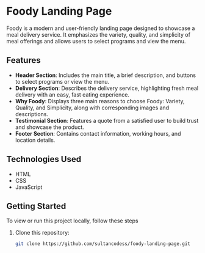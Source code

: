 # Foody Landing Page

Foody is a modern and user-friendly landing page designed to showcase a meal delivery service. It emphasizes the variety, quality, and simplicity of meal offerings and allows users to select programs and view the menu.

## Features
- **Header Section**: Includes the main title, a brief description, and buttons to select programs or view the menu.
- **Delivery Section**: Describes the delivery service, highlighting fresh meal delivery with an easy, fast eating experience.
- **Why Foody**: Displays three main reasons to choose Foody: Variety, Quality, and Simplicity, along with corresponding images and descriptions.
- **Testimonial Section**: Features a quote from a satisfied user to build trust and showcase the product.
- **Footer Section**: Contains contact information, working hours, and location details.

## Technologies Used
- HTML
- CSS 
- JavaScript 

## Getting Started
To view or run this project locally, follow these steps

1. Clone this repository:
   ```bash
   git clone https://github.com/sultancodess/foody-landing-page.git
